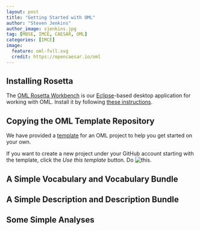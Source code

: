 ```yaml
---
layout: post
title: "Getting Started with OML"
author: "Steven Jenkins"
author_image: sjenkins.jpg
tag: [MBSE, IMCE, CAESAR, OML]
categories: [IMCE]
image:
  feature: oml-full.svg
  credit: https://opencaesar.io/oml
---
```


## Installing Rosetta

The [OML Rosetta Workbench](https://github.com/opencaesar/oml-rosetta) is our [Eclipse](https://www.eclipse.org/)-based desktop application for working with OML. Install it by following [these instructions](https://github.com/opencaesar/oml-rosetta#install-rcp).

## Copying the OML Template Repository

We have provided a [template](https://github.com/opencaesar/oml-template) for an OML project to help you get started on your own.

If you want to create a new project under your GitHub account starting with the template, click the _Use this template_ button. Do ![this](/_site/assets/img/sjenkins.jpg).

## A Simple Vocabulary and Vocabulary Bundle
## A Simple Description and Description Bundle
## Some Simple Analyses
